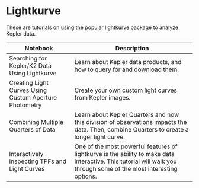 # Lightkurve
These are tutorials on using the popular [lightkurve](https://docs.lightkurve.org) package to analyze Kepler data.

| Notebook                                               | Description                                                                                                                                                        |
|--------------------------------------------------------|--------------------------------------------------------------------------------------------------------------------------------------------------------------------|
| Searching for Kepler/K2 Data Using Lightkurve          | Learn about Kepler data products, and how to query for and download them.                                                                                          |
| Creating Light Curves Using Custom Aperture Photometry | Create your own custom light curves from Kepler images.                                                                                                            |
| Combining Multiple Quarters of Data                    | Learn about Kepler Quarters and how this division of observations impacts the data. Then, combine Quarters to create a longer light curve.                         |
| Interactively Inspecting TPFs and Light Curves         | One of the most powerful features of lightkurve is the ability to make data interactive. This tutorial will walk you through some of the most interesting options. |
